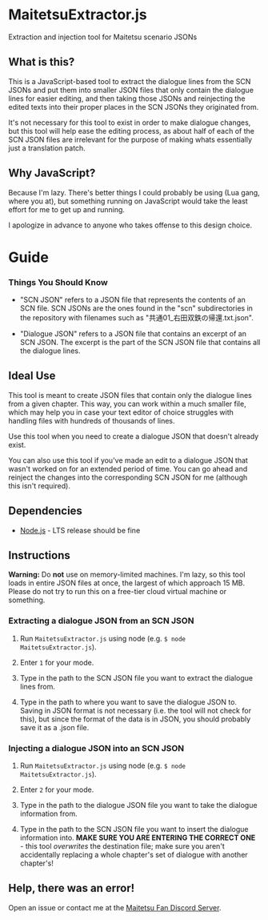 # MaitetsuExtractor.js
Extraction and injection tool for Maitetsu scenario JSONs

## What is this?
This is a JavaScript-based tool to extract the dialogue lines from the SCN JSONs and put them into smaller JSON files that only contain the dialogue lines for easier editing, and then taking those JSONs and reinjecting the edited texts into their proper places in the SCN JSONs they originated from.

It's not necessary for this tool to exist in order to make dialogue changes, but this tool will help ease the editing process, as about half of each of the SCN JSON files are irrelevant for the purpose of making whats essentially just a translation patch.

## Why JavaScript?
Because I'm lazy. There's better things I could probably be using (Lua gang, where you at), but something running on JavaScript would take the least effort for me to get up and running.

I apologize in advance to anyone who takes offense to this design choice.

# Guide

### Things You Should Know

* "SCN JSON" refers to a JSON file that represents the contents of an SCN file. SCN JSONs are the ones found in the "scn" subdirectories in the repository with filenames such as "共通01_右田双鉄の帰還.txt.json".

* "Dialogue JSON" refers to a JSON file that contains an excerpt of an SCN JSON. The excerpt is the part of the SCN JSON file that contains all the dialogue lines.

## Ideal Use
This tool is meant to create JSON files that contain only the dialogue lines from a given chapter. This way, you can work within a much smaller file, which may help you in case your text editor of choice struggles with handling files with hundreds of thousands of lines.

Use this tool when you need to create a dialogue JSON that doesn't already exist.

You can also use this tool if you've made an edit to a dialogue JSON that wasn't worked on for an extended period of time. You can go ahead and reinject the changes into the corresponding SCN JSON for me (although this isn't required).

## Dependencies

* [Node.js](https://nodejs.org) - LTS release should be fine

## Instructions

**Warning:** Do **not** use on memory-limited machines. I'm lazy, so this tool loads in entire JSON files at once, the largest of which approach 15 MB. Please do not try to run this on a free-tier cloud virtual machine or something.

### Extracting a dialogue JSON from an SCN JSON

1. Run `MaitetsuExtractor.js` using node (e.g. `$ node MaitetsuExtractor.js`).

2. Enter `1` for your mode.

3. Type in the path to the SCN JSON file you want to extract the dialogue lines from.

4. Type in the path to where you want to save the dialogue JSON to. Saving in JSON format is not necessary (i.e. the tool will not check for this), but since the format of the data is in JSON, you should probably save it as a .json file.

### Injecting a dialogue JSON into an SCN JSON

1. Run `MaitetsuExtractor.js` using node (e.g. `$ node MaitetsuExtractor.js`).

2. Enter `2` for your mode.

3. Type in the path to the dialogue JSON file you want to take the dialogue information from.

4. Type in the path to the SCN JSON file you want to insert the dialogue information into. **MAKE SURE YOU ARE ENTERING THE CORRECT ONE** - this tool *overwrites* the destination file; make sure you aren't accidentally replacing a whole chapter's set of dialogue with another chapter's!

## Help, there was an error!

Open an issue or contact me at the [Maitetsu Fan Discord Server](https://discord.gg/ZqGRGGx).
